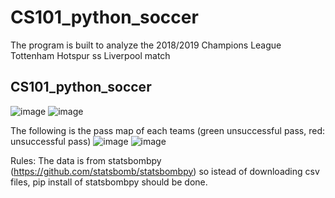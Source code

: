 # CS101_python_soccer
The program is built to analyze the 2018/2019 Champions League Tottenham Hotspur ss Liverpool match

## CS101_python_soccer
![image](https://user-images.githubusercontent.com/59621199/146608161-2f0594e8-621c-41dd-9b04-ef84342c56e4.png) ![image](https://user-images.githubusercontent.com/59621199/146608205-29dec6ef-ac9e-41da-b270-4fb058581ab2.png)

The following is the pass map of each teams (green unsuccessful pass, red: unsuccessful pass)
![image](https://user-images.githubusercontent.com/59621199/146608252-084558c2-791e-4fdf-ab3c-e99d427ba89b.png)
![image](https://user-images.githubusercontent.com/59621199/146608273-9e805a51-a589-48a9-905d-8d6e8361aff3.png)

Rules:
The data is from statsbombpy (https://github.com/statsbomb/statsbombpy) so istead of downloading csv files, pip install of statsbombpy should be done.
